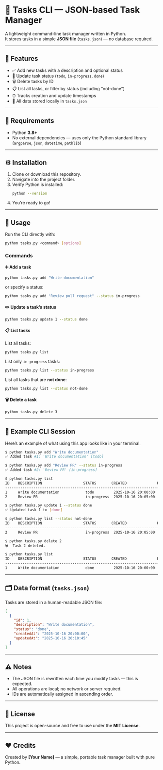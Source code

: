 # 📝 Tasks CLI — JSON-based Task Manager

A lightweight command-line task manager written in Python.  
It stores tasks in a simple **JSON file** (`tasks.json`) — no database required.

---

## 🚀 Features

- ✅ Add new tasks with a description and optional status  
- 🔄 Update task status (`todo`, `in-progress`, `done`)  
- 🗑️ Delete tasks by ID  
- 📋 List all tasks, or filter by status (including “not-done”)  
- ⏰ Tracks creation and update timestamps  
- 💾 All data stored locally in `tasks.json`

---

## 🧰 Requirements

- Python **3.8+**
- No external dependencies — uses only the Python standard library (`argparse`, `json`, `datetime`, `pathlib`)

---

## ⚙️ Installation

1. Clone or download this repository.
2. Navigate into the project folder.
3. Verify Python is installed:
   ```bash
   python --version
   ```
4. You’re ready to go!

---

## 🧩 Usage

Run the CLI directly with:

```bash
python tasks.py <command> [options]
```

### Commands

#### ➕ Add a task
```bash
python tasks.py add "Write documentation"
```
or specify a status:
```bash
python tasks.py add "Review pull request" --status in-progress
```

#### ✏️ Update a task’s status
```bash
python tasks.py update 1 --status done
```

#### 📋 List tasks
List all tasks:
```bash
python tasks.py list
```

List only `in-progress` tasks:
```bash
python tasks.py list --status in-progress
```

List all tasks that are **not done**:
```bash
python tasks.py list --status not-done
```

#### 🗑️ Delete a task
```bash
python tasks.py delete 3
```

---

## 🧠 Example CLI Session

Here’s an example of what using this app looks like in your terminal:

```bash
$ python tasks.py add "Write documentation"
✅ Added task #1: 'Write documentation' [todo]

$ python tasks.py add "Review PR" --status in-progress
✅ Added task #2: 'Review PR' [in-progress]

$ python tasks.py list
ID    DESCRIPTION                   STATUS       CREATED              UPDATED
-----------------------------------------------------------------------------------------------
1     Write documentation            todo         2025-10-16 20:00:00  2025-10-16 20:00:00
2     Review PR                      in-progress  2025-10-16 20:05:00  2025-10-16 20:05:00

$ python tasks.py update 1 --status done
✅ Updated task 1 to [done]

$ python tasks.py list --status not-done
ID    DESCRIPTION                   STATUS       CREATED              UPDATED
-----------------------------------------------------------------------------------------------
2     Review PR                      in-progress  2025-10-16 20:05:00  2025-10-16 20:05:00

$ python tasks.py delete 2
🗑️  Task 2 deleted.

$ python tasks.py list
ID    DESCRIPTION                   STATUS       CREATED              UPDATED
-----------------------------------------------------------------------------------------------
1     Write documentation            done         2025-10-16 20:00:00  2025-10-16 20:10:45
```

---

## 🗂️ Data format (`tasks.json`)

Tasks are stored in a human-readable JSON file:

```json
[
  {
    "id": 1,
    "description": "Write documentation",
    "status": "done",
    "createdAt": "2025-10-16 20:00:00",
    "updatedAt": "2025-10-16 20:10:45"
  }
]
```

---

## ⚠️ Notes

- The JSON file is rewritten each time you modify tasks — this is expected.  
- All operations are local; no network or server required.  
- IDs are automatically assigned in ascending order.

---

## 🧩 License

This project is open-source and free to use under the **MIT License**.

---

## ❤️ Credits

Created by **[Your Name]** — a simple, portable task manager built with pure Python.
